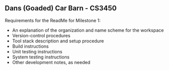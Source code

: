 ## Dans (Goaded) Car Barn - CS3450

Requirements for the ReadMe for Milestone 1:

- An explanation of the organization and name scheme for the workspace
- Version-control procedures
- Tool stack description and setup procedure
- Build instructions
- Unit testing instructions
- System testing instructions
- Other development notes, as needed

